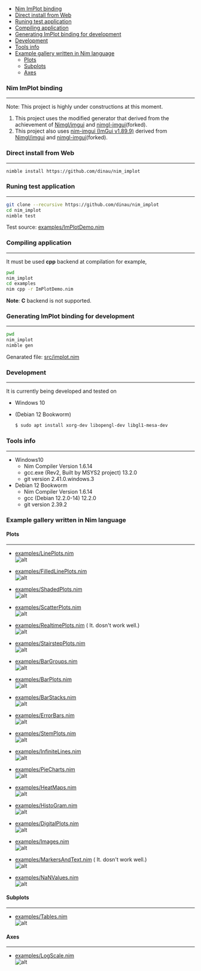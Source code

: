 <!-- START doctoc generated TOC please keep comment here to allow auto update -->
<!-- DON'T EDIT THIS SECTION, INSTEAD RE-RUN doctoc TO UPDATE -->

- [Nim ImPlot binding](#nim-implot-binding)
- [Direct install from Web](#direct-install-from-web)
- [Runing test application](#runing-test-application)
- [Compiling application](#compiling-application)
- [Generating ImPlot binding for development](#generating-implot-binding-for-development)
- [Development](#development)
- [Tools info](#tools-info)
- [Example gallery written in Nim language](#example-gallery-written-in-nim-language)
  - [Plots](#plots)
  - [Subplots](#subplots)
  - [Axes](#axes)

<!-- END doctoc generated TOC please keep comment here to allow auto update -->


### Nim ImPlot binding

---

Note: This project is highly under constructions at this moment.

1. This project uses the modified generator that derived from the achievement of [Nimgl/imgui](https://github.com/nimgl/imgui) and [nimgl-imgui](https://github.com/daniel-j/nimgl-imgui)(forked).
1. This project also uses [nim-imgui (ImGui v1.89.9)](https://github.com/dinau/nimgl-imgui) derived from [Nimgl/imgui](https://github.com/nimgl/imgui) and [nimgl-imgui](https://github.com/daniel-j/nimgl-imgui)(forked).

### Direct install from Web

---

```sh
nimble install https://github.com/dinau/nim_implot
```

### Runing test application

---

```bash
git clone --recursive https://github.com/dinau/nim_implot
cd nim_implot
nimble test
```

Test source: [examples/ImPlotDemo.nim](examples/ImPlotDemo.nim)

### Compiling application

---

It must be used **cpp** backend at compilation for example,

```sh
pwd
nim_implot
cd examples
nim cpp -r ImPlotDemo.nim 
```

**Note**: **C** backend is not supported.

### Generating ImPlot binding for development

---

```bash
pwd
nim_implot
nimble gen
```

Genarated file: [src/implot.nim](src/implot.nim)


### Development

---

It is currently being developed and tested on

* Windows 10
* (Debian 12 Bookworm)  

   ```sh
   $ sudo apt install xorg-dev libopengl-dev libgl1-mesa-dev
   ```

### Tools info

---
 
- Windows10
   - Nim Compiler Version 1.6.14 
   - gcc.exe (Rev2, Built by MSYS2 project) 13.2.0
   - git version 2.41.0.windows.3
- Debian 12 Bookworm 
   - Nim Compiler Version 1.6.14 
   - gcc (Debian 12.2.0-14) 12.2.0
   - git version 2.39.2

### Example gallery written in Nim language

#### Plots

---

   - [examples/LinePlots.nim](examples/LinePlots.nim)  
   ![alt](img/LinePlots.png)  

   - [examples/FilledLinePlots.nim](examples/FilledLinePlots.nim)  
   ![alt](img/FilledLinePlots.png)  

   - [examples/ShadedPlots.nim](examples/ShadedPlots.nim)  
   ![alt](img/ShadedPlots.png)  

   - [examples/ScatterPlots.nim](examples/ScatterPlots.nim)  
   ![alt](img/ScatterPlots.png)  

   - [examples/RealtimePlots.nim](examples/RealtimePlots.nim)  ( It. dosn't work well.)  
   ![alt](img/RealtimePlots.png)  

   - [examples/StairstepPlots.nim](examples/StairstepPlots.nim)  
   ![alt](img/StairstepPlots.png)  

   - [examples/BarGroups.nim](examples/BarGroups.nim)  
   ![alt](img/BarGroups.png)  

   - [examples/BarPlots.nim](examples/BarPlots.nim)  
   ![alt](img/BarPlots.png)  

   - [examples/BarStacks.nim](examples/BarStacks.nim)  
   ![alt](img/BarStacks.png)  

   - [examples/ErrorBars.nim](examples/ErrorBars.nim)  
   ![alt](img/ErrorBars.png)  

   - [examples/StemPlots.nim](examples/StemPlots.nim)  
   ![alt](img/StemPlots.png)  

   - [examples/InfiniteLines.nim](examples/InfiniteLines.nim)  
   ![alt](img/InfiniteLines.png)  

   - [examples/PieCharts.nim](examples/PieCharts.nim)  
   ![alt](img/PieCharts.png)  

   - [examples/HeatMaps.nim](examples/HeatMaps.nim)  
   ![alt](img/HeatMaps.png)  

   - [examples/HistoGram.nim](examples/HistoGram.nim)  
   ![alt](img/HistoGram.png)  

   - [examples/DigitalPlots.nim](examples/DigitalPlots.nim)  
   ![alt](img/DigitalPlots.png)  

   - [examples/Images.nim](examples/Images.nim)  
   ![alt](img/Images.png)  

   - [examples/MarkersAndText.nim](examples/MarkersAndText.nim)  ( It. dosn't work well.)  
   ![alt](img/MarkersAndText.png)  

   - [examples/NaNValues.nim](examples/NaNValues.nim)  
   ![alt](img/NaNValues.png)  

#### Subplots

---

   - [examples/Tables.nim](examples/Tables.nim)  
   ![alt](img/Tables.png)  

#### Axes

---

   - [examples/LogScale.nim](examples/LogScale.nim)  
   ![alt](img/LogScale.png)  
